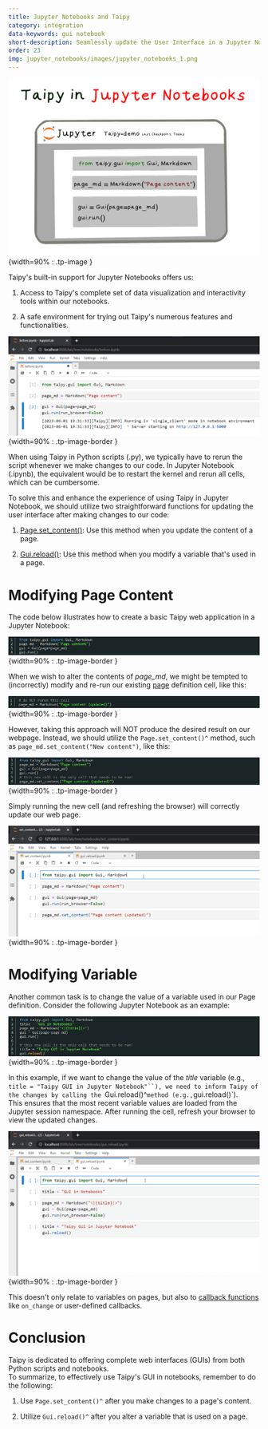 ```yaml
---
title: Jupyter Notebooks and Taipy
category: integration
data-keywords: gui notebook
short-description: Seamlessly update the User Interface in a Jupyter Notebook without restarting the kernel.
order: 23
img: jupyter_notebooks/images/jupyter_notebooks_1.png
---
```

![Taipy GUI in Jupyter Notebooks](images/jupyter_notebooks_1.png){width=90% : .tp-image }

Taipy's built-in support for Jupyter Notebooks offers us:

1. Access to Taipy's complete set of data visualization and interactivity tools within our
notebooks.

2. A safe environment for trying out Taipy's numerous features and functionalities.

![Taipy GUI in Jupyter Notebooks](images/jupyter_notebooks_2.png){width=90% : .tp-image-border }

When using Taipy in Python scripts (.py), we typically have to rerun the script whenever we make
changes to our code. In Jupyter Notebook (.ipynb), the equivalent would be to restart the kernel
and rerun all cells, which can be cumbersome.

To solve this and enhance the experience of using Taipy in Jupyter Notebook, we should utilize two straightforward functions for updating the user interface after making changes to our code:

1. [Page.set_content()](../../../refmans/reference/taipy.gui.Page.md#taipy.gui.Page.set_content):
   Use this method when you update the content of a page.

2. [Gui.reload()](../../../refmans/reference/taipy.gui.Gui.md#taipy.gui.Gui.reload): Use this
   method when you modify a variable that's used in a page.

# Modifying Page Content

The code below illustrates how to create a basic Taipy web application in a Jupyter Notebook:

![Modifying Page Content](images/jupyter_notebooks_3.png){width=90% : .tp-image-border }

When we wish to alter the contents of *page_md*, we might be tempted to (incorrectly) modify and
re-run our existing [page](../../../refmans/reference/taipy.gui.Page.md) definition cell, like this:

![Modifying Page Content](images/jupyter_notebooks_4.png){width=90% : .tp-image-border }

However, taking this approach will NOT produce the desired result on our webpage. Instead, we
should utilize the `Page.set_content()^` method, such as `page_md.set_content("New content")`, like
this:

![Modifying Page Content](images/jupyter_notebooks_5.png){width=90% : .tp-image-border }

Simply running the new cell (and refreshing the browser) will correctly update our web page.

![Modifying Page Content](images/notebook_set_content_no_browser.gif){width=90% : .tp-image-border }

# Modifying Variable

Another common task is to change the value of a variable used in our Page definition. Consider the
following Jupyter Notebook as an example:

![Modifying Variable](images/jupyter_notebooks_6.png){width=90% : .tp-image-border }

In this example, if we want to change the value of the *title* variable (e.g.,
`title = "Taipy GUI in Jupyter Notebook"``), we need to inform Taipy of the changes by calling
the `Gui.reload()^` method (e.g., `gui.reload()`).<br/>
This ensures that the most recent variable values are loaded from the Jupyter session namespace.
After running the cell, refresh your browser to view the updated changes.

![Modifying Variable](images/notebook_gui_reload.gif){width=90% : .tp-image-border }

This doesn't only relate to variables on pages, but also to
[callback functions](../../../userman/gui/callbacks.md) like `on_change` or user-defined callbacks.

# Conclusion

Taipy is dedicated to offering complete web interfaces (GUIs) from both Python scripts and
notebooks.<br/>
To summarize, to effectively use Taipy's GUI in notebooks, remember to do the following:

1. Use `Page.set_content()^` after you make changes to a page's content.

2. Utilize `Gui.reload()^` after you alter a variable that is used on a page.
